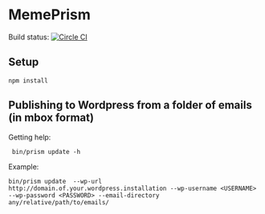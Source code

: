 # MemePrism

Build status: [![Circle CI](https://circleci.com/gh/citizencode/MemePrism.svg?style=svg)](https://circleci.com/gh/citizencode/MemePrism)

## Setup

    npm install

## Publishing to Wordpress from a folder of emails (in mbox format)

Getting help:

     bin/prism update -h

Example:

    bin/prism update  --wp-url http://domain.of.your.wordpress.installation --wp-username <USERNAME> --wp-password <PASSWORD> --email-directory any/relative/path/to/emails/ 


